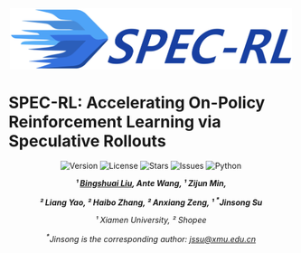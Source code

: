 <div align="center">
  <img src="./assets/page.jpg" alt="Logo" width="500">
</div>

# SPEC-RL: Accelerating On-Policy Reinforcement Learning via Speculative Rollouts


<div align="center">
<img src="https://img.shields.io/badge/Version-1.0.0-blue.svg" alt="Version"> 
<img src="https://img.shields.io/badge/License-CC%20BY%204.0-green.svg" alt="License">
<img src="https://img.shields.io/github/stars/XMUDeepLIT/Spec-RL?color=yellow" alt="Stars">
<img src="https://img.shields.io/github/issues/XMUDeepLIT/Spec-RL?color=red" alt="Issues">
<img src="https://img.shields.io/badge/python-3.8-purple.svg" alt="Python">

  
<!-- **Authors:** -->

**_¹ [Bingshuai Liu](https://bingshuailiu.github.io),  Ante Wang, ¹ Zijun Min,_**

**_² Liang Yao, ² Haibo Zhang, ² Anxiang Zeng, ¹ <sup>*</sup>Jinsong Su_**


<!-- **Affiliations:** -->

_¹ Xiamen University, ² Shopee_

_<sup>*</sup>Jinsong is the corresponding author: [jssu@xmu.edu.cn](mailto:jssu@xmu.edu.cn)_
</div>

